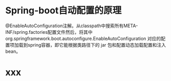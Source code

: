 # Spring-boot自动配置的原理
@EnableAutoConfiguration注解。从classpath中搜索所有META-INF/spring.factories配置文件然后，将其中org.springframework.boot.autoconfigure.EnableAutoConfiguration 对应的配置项加载到spring容器，即它能根据类路径下的 jar 包和配置动态加载配置和注入bean。

# xxx